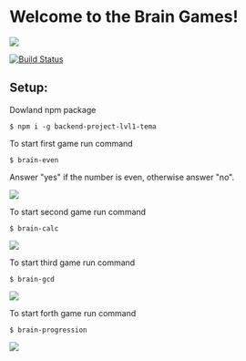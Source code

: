 
<h1>Welcome to the Brain Games!</h1>
<p>
<a href="https://codeclimate.com/github/codeclimate/codeclimate/maintainability"><img src="https://api.codeclimate.com/v1/badges/a99a88d28ad37a79dbf6/maintainability" /></a> 

[![Build Status](https://travis-ci.com/polkovnik8976/backend-project-lvl1.svg?branch=master)](https://travis-ci.com/polkovnik8976/backend-project-lvl1)
</p>

<h2>Setup:</h2> 
<p>Dowland npm package<p>
<pre>
<code>$ npm i -g backend-project-lvl1-tema</code>
</pre>
<p>To start first game run command</p>
<pre>
<code>$ brain-even</code>
</pre>
<p>Answer "yes" if the number is even, otherwise answer "no".</p>
<p>
<a href="https://asciinema.org/a/7zdrQ1d7oKu0P7iZFMCgn6CzJ" target="_blank"><img src="https://asciinema.org/a/7zdrQ1d7oKu0P7iZFMCgn6CzJ.svg" /></a>
</p>
<p>To start second game run command</p>
<pre>
<code>$ brain-calc</code>
</pre>
<a href="https://asciinema.org/a/HdAAKpapQMkoEK6vAvGCBCVht" target="_blank"><img src="https://asciinema.org/a/HdAAKpapQMkoEK6vAvGCBCVht.svg" /></a>
</p>
<p>To start third game run command</p>
<pre>
<code>$ brain-gcd</code>
</pre>
<a href="https://asciinema.org/a/1JzC62JTr5NOzqMezPLle8J9y" target="_blank"><img src="https://asciinema.org/a/1JzC62JTr5NOzqMezPLle8J9y.svg" /></a>
</p>
<p>To start forth game run command</p>
<pre>
<code>$ brain-progression</code>
</pre>
<a href="https://asciinema.org/a/oYL0FbmicCBGU0MzK4VpMIXd5" target="_blank"><img src="https://asciinema.org/a/oYL0FbmicCBGU0MzK4VpMIXd5.svg" /></a>
</p>
